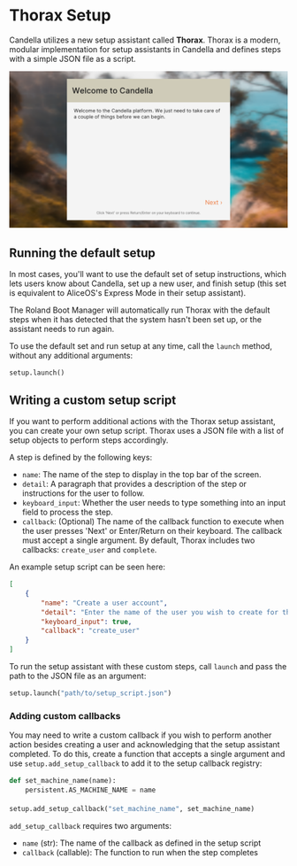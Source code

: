 # Thorax Setup

Candella utilizes a new setup assistant called **Thorax**. Thorax is a modern, modular implementation for setup assistants in Candella and defines steps with a simple JSON file as a script.

![Thorax Setup assistant screen](./images/thorax/interface.png)

## Running the default setup

In most cases, you'll want to use the default set of setup instructions, which lets users know about Candella, set up a new user, and finish setup (this set is equivalent to AliceOS's Express Mode in their setup assistant).

The Roland Boot Manager will automatically run Thorax with the default steps when it has detected that the system hasn't been set up, or the assistant needs to run again.

To use the default set and run setup at any time, call the `launch` method, without any additional arguments:

```
setup.launch()
```

## Writing a custom setup script

If you want to perform additional actions with the Thorax setup assistant, you can create your own setup script. Thorax uses a JSON file with a list of setup objects to perform steps accordingly.

A step is defined by the following keys:

- `name`: The name of the step to display in the top bar of the screen.
- `detail`: A paragraph that provides a description of the step or instructions for the user to follow.
- `keyboard_input`: Whether the user needs to type something into an input field to process the step.
- `callback`: (Optional) The name of the callback function to execute when the user presses 'Next' or Enter/Return on their keyboard. The callback must accept a single argument. By default, Thorax includes two callbacks: `create_user` and `complete`.

An example setup script can be seen here: 

```json
[
    {
        "name": "Create a user account",
        "detail": "Enter the name of the user you wish to create for this system.",
        "keyboard_input": true,
        "callback": "create_user"
    }
]
```

To run the setup assistant with these custom steps, call `launch` and pass the path to the JSON file as an argument:

```py
setup.launch("path/to/setup_script.json")
```

### Adding custom callbacks

You may need to write a custom callback if you wish to perform another action besides creating a user and acknowledging that the setup assistant completed. To do this, create a function that accepts a single argument and use `setup.add_setup_callback` to add it to the setup callback registry:

```py
def set_machine_name(name):
    persistent.AS_MACHINE_NAME = name

setup.add_setup_callback("set_machine_name", set_machine_name)
```

`add_setup_callback` requires two arguments:

- `name` (str): The name of the callback as defined in the setup script
- `callback` (callable): The function to run when the step completes